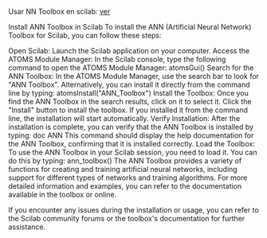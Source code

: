 Usar NN Toolbox en scilab:
[ver](https://www.scilab.org/artificial-neural-network-tutorial?form=MG0AV3)

Install ANN Toolbox in Scilab
To install the ANN (Artificial Neural Network) Toolbox for Scilab, you can follow these steps:

Open Scilab: Launch the Scilab application on your computer.
Access the ATOMS Module Manager:
In the Scilab console, type the following command to open the ATOMS Module Manager:
atomsGui()
Search for the ANN Toolbox:
In the ATOMS Module Manager, use the search bar to look for "ANN Toolbox".
Alternatively, you can install it directly from the command line by typing:
atomsInstall("ANN_Toolbox")
Install the Toolbox:
Once you find the ANN Toolbox in the search results, click on it to select it.
Click the "Install" button to install the toolbox.
If you installed it from the command line, the installation will start automatically.
Verify Installation:
After the installation is complete, you can verify that the ANN Toolbox is installed by typing:
doc ANN
This command should display the help documentation for the ANN Toolbox, confirming that it is installed correctly.
Load the Toolbox:
To use the ANN Toolbox in your Scilab session, you need to load it. You can do this by typing:
ann_toolbox()
The ANN Toolbox provides a variety of functions for creating and training artificial neural networks, including support for different types of networks and training algorithms. For more detailed information and examples, you can refer to the documentation available in the toolbox or online.

If you encounter any issues during the installation or usage, you can refer to the Scilab community forums or the toolbox's documentation for further assistance.